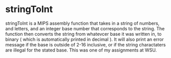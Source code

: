 # stringToInt

stringToInt is a MIPS assembly function that takes in a string of numbers, and letters, and an integer base number that corresponds to the string. 
The function then converts the string from whatevcer base it was written in, to binary ( which is automatically printed in decimal ). 
It will also print an error message if the base is outside of 2-16 inclusive, or if the string charactaters are illegal for the stated base.
This was one of my assignments at WSU.
